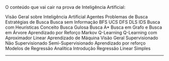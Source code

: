 O conteúdo que vai cair na prova de Inteligência Artificial:

Visão Geral sobre Inteligência Artificial
Agentes
Problemas de Busca
Estratégias de Busca
Busca sem Informação
  BFS
  UCS
  DFS
  DLS
  IDS
Busca com Heurísticas
  Conceito
  Busca Gulosa
  Busca A*
  Busca em Grafo e Busca em Árvore
Aprendizado por Reforço
  Markov
  Q-Learning
  Q-Learning com Aproximador Linear
Aprendizado de Máquina
  Visão Geral
  Supervisionado
  Não Supervisionado
  Semi-Supervisionado
  Aprendizado por reforço
Modelos de Regressão Analítica
  Introdução
  Regressão Linear Simples

---

